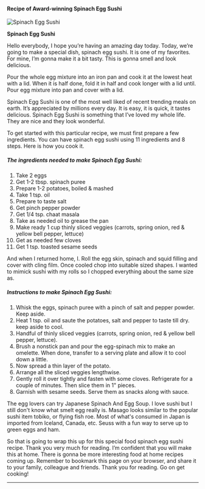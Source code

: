             

#### Recipe of Award-winning Spinach Egg Sushi

![Spinach Egg Sushi](https://img-global.cpcdn.com/recipes/87d9e5a7351a220a/751x532cq70/spinach-egg-sushi-recipe-main-photo.jpg)

**Spinach Egg Sushi**

Hello everybody, I hope you’re having an amazing day today. Today, we’re going to make a special dish, spinach egg sushi. It is one of my favorites. For mine, I’m gonna make it a bit tasty. This is gonna smell and look delicious.

Pour the whole egg mixture into an iron pan and cook it at the lowest heat with a lid. When it is half done, fold it in half and cook longer with a lid until. Pour egg mixture into pan and cover with a lid.

Spinach Egg Sushi is one of the most well liked of recent trending meals on earth. It’s appreciated by millions every day. It is easy, it is quick, it tastes delicious. Spinach Egg Sushi is something that I’ve loved my whole life. They are nice and they look wonderful.

To get started with this particular recipe, we must first prepare a few ingredients. You can have spinach egg sushi using 11 ingredients and 8 steps. Here is how you cook it.

##### The ingredients needed to make Spinach Egg Sushi:

1.  Take 2 eggs
2.  Get 1-2 tbsp. spinach puree
3.  Prepare 1-2 potatoes, boiled & mashed
4.  Take 1 tsp. oil
5.  Prepare to taste salt
6.  Get pinch pepper powder
7.  Get 1/4 tsp. chaat masala
8.  Take as needed oil to grease the pan
9.  Make ready 1 cup thinly sliced veggies (carrots, spring onion, red & yellow bell pepper, lettuce)
10.  Get as needed few cloves
11.  Get 1 tsp. toasted sesame seeds

And when I returned home, I. Roll the egg skin, spinach and squid filling and cover with cling film. Once cooled chop into suitable sized shapes. I wanted to mimick sushi with my rolls so I chopped everything about the same size as.

##### Instructions to make Spinach Egg Sushi:

1.  Whisk the eggs, spinach puree with a pinch of salt and pepper powder. Keep aside.
2.  Heat 1 tsp. oil and saute the potatoes, salt and pepper to taste till dry. keep aside to cool.
3.  Handful of thinly sliced veggies (carrots, spring onion, red & yellow bell pepper, lettuce).
4.  Brush a nonstick pan and pour the egg-spinach mix to make an omelette. When done, transfer to a serving plate and allow it to cool down a little.
5.  Now spread a thin layer of the potato.
6.  Arrange all the sliced veggies lengthwise.
7.  Gently roll it over tightly and fasten with some cloves. Refrigerate for a couple of minutes. Then slice them in 1" pieces.
8.  Garnish with sesame seeds. Serve them as snacks along with sauce.

The egg lovers can try Japanese Spinach And Egg Soup. I love sushi but I still don't know what smelt egg really is. Masago looks similar to the popular sushi item tobiko, or flying fish roe. Most of what's consumed in Japan is imported from Iceland, Canada, etc. Seuss with a fun way to serve up to green eggs and ham.

So that is going to wrap this up for this special food spinach egg sushi recipe. Thank you very much for reading. I’m confident that you will make this at home. There is gonna be more interesting food at home recipes coming up. Remember to bookmark this page on your browser, and share it to your family, colleague and friends. Thank you for reading. Go on get cooking!

* * *